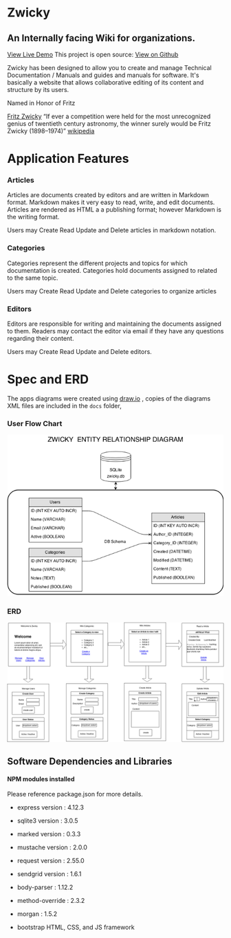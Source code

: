 # Zwicky
## An Internally facing Wiki for organizations.
[View Live Demo](http://xavierf.software)
This project is open source:  [View on Github](https://github.com/xavier506/zwicky)

Zwicky has been designed to allow you to create and manage Technical Documentation / Manuals and guides and manuals for software. It's basically a website that allows collaborative editing of its content and structure by its users.

Named in Honor of Fritz

[Fritz Zwicky](http://en.wikipedia.org/wiki/Fritz_Zwicky)
“If ever a competition were held for the most unrecognized genius of twentieth century astronomy, the winner surely would be Fritz Zwicky (1898–1974)” [wikipedia](http://en.wikipedia.org/wiki/Fritz_Zwicky)


# Application Features
### Articles

Articles are documents created by editors and are written in Markdown format. Markdown makes it very easy to read, write, and edit documents. Articles are rendered as HTML a a publishing format; however Markdown is the writing format.

Users may Create Read Update and Delete articles in markdown notation.

### Categories

Categories represent the different projects and topics for which documentation is created. Categories hold documents assigned to related to the same topic.

Users may Create Read Update and Delete categories to organize articles

### Editors

Editors are responsible for writing and maintaining the documents assigned to them. Readers may contact the editor via email if they have any questions regarding their content.

Users may Create Read Update and Delete editors.

# Spec and ERD
The apps diagrams were created using [draw.io](http://en.wikipedia.org/wiki/Fritz_Zwicky) , copies of the diagrams XML files are included in the `docs` folder,

### User Flow Chart

![Image of User Flow Chart](./docs/Zwicky-ERD.png)

### ERD


![Image of ERD](./docs/Zwicky_flow.png)

## Software Dependencies and Libraries

#### NPM modules installed

Please reference package.json for more details.

* express version : 4.12.3
* sqlite3 version : 3.0.5
* marked version : 0.3.3
* mustache version : 2.0.0
* request version : 2.55.0
* sendgrid version : 1.6.1
* body-parser : 1.12.2
* method-override : 2.3.2
* morgan : 1.5.2

* bootstrap HTML, CSS, and JS framework
